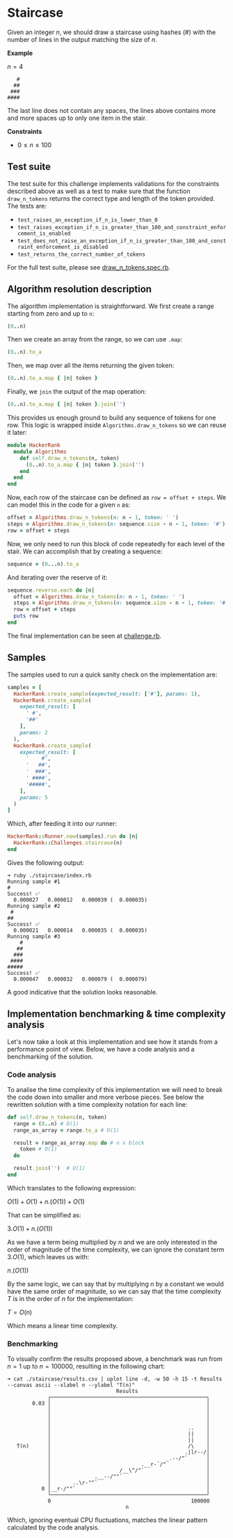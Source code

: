 # Staircase

Given an integer $n$, we should draw a staircase using hashes (#) with the number of lines in the output matching the size of $n$.

**Example**

$n = 4$

```
   #
  ##
 ###
####
```

The last line does not contain any spaces, the lines above contains more and more spaces up to only one item in the stair.

**Constraints**

- $0 \leq n \leq 100$

## Test suite

The test suite for this challenge implements validations for the constraints described above as well as a test to make sure that the function `draw_n_tokens` returns the correct type and length of the token provided. The tests are:

- `test_raises_an_exception_if_n_is_lower_than_0`
- `test_raises_exception_if_n_is_greater_than_100_and_constraint_enforcement_is_enabled`
- `test_does_not_raise_an_exception_if_n_is_greater_than_100_and_constraint_enforcement_is_disabled`
- `test_returns_the_correct_number_of_tokens`

For the full test suite, please see [draw_n_tokens.spec.rb](./draw_n_tokens.spec.rb).

## Algorithm resolution description

The algorithm implementation is straightforward. We first create a range starting from zero and up to `n`:

```ruby
(0..n)
```

Then we create an array from the range, so we can use `.map`:

```ruby
(0..n).to_a
```

Then, we map over all the items returning the given token:

```ruby
(0..n).to_a.map { |n| token }
```

Finally, we `join` the output of the map operation:

```ruby
(0..n).to_a.map { |n| token }.join('')
```

This provides us enough ground to build any sequence of tokens for one row. This logic is wrapped inside `Algorithms.draw_n_tokens` so we can reuse it later:

```ruby
module HackerRank
  module Algorithms
    def self.draw_n_tokens(n, token)
      (0..n).to_a.map { |n| token }.join('')
    end
  end
end
```

Now, each row of the staircase can be defined as `row = offset + steps`. We can model this in the code for a given `n` as:

```ruby
offset = Algorithms.draw_n_tokens(n: n - 1, token: ' ')
steps = Algorithms.draw_n_tokens(n: sequence.size - n - 1, token: '#')
row = offset + steps
```

Now, we only need to run this block of code repeatedly for each level of the stair. We can accomplish that by creating a sequence:

```ruby
sequence = (0...n).to_a
```

And iterating over the reserve of it:

```ruby
sequence.reverse.each do |n|
  offset = Algorithms.draw_n_tokens(n: n - 1, token: ' ')
  steps = Algorithms.draw_n_tokens(n: sequence.size - n - 1, token: '#')
  row = offset + steps
  puts row
end
```

The final implementation can be seen at [challenge.rb](./challenge.rb).

## Samples

The samples used to run a quick sanity check on the implementation are:

```ruby
samples = [
  HackerRank.create_sample(expected_result: ['#'], params: 1),
  HackerRank.create_sample(
    expected_result: [
      ' #',
      '##'
    ],
    params: 2
  ),
  HackerRank.create_sample(
    expected_result: [
      '    #',
      '   ##',
      '  ###',
      ' ####',
      '#####',
    ],
    params: 5
  )
]
```

Which, after feeding it into our runner:

```ruby
HackerRank::Runner.new(samples).run do |n|
  HackerRank::Challenges.staircase(n)
end
```

Gives the following output:

```
➜ ruby ./staircase/index.rb
Running sample #1
#
Success! ✅
  0.000027   0.000012   0.000039 (  0.000035)
Running sample #2
 #
##
Success! ✅
  0.000021   0.000014   0.000035 (  0.000035)
Running sample #3
    #
   ##
  ###
 ####
#####
Success! ✅
  0.000047   0.000032   0.000079 (  0.000079)
```

A good indicative that the solution looks reasonable.

## Implementation benchmarking & time complexity analysis

Let's now take a look at this implementation and see how it stands from a performance point of view. Below, we have a code analysis and a benchmarking of the solution.

### Code analysis

To analise the time complexity of this implementation we will need to break the code down into smaller and more verbose pieces. See below the rewritten solution with a time complexity notation for each line:

```ruby
def self.draw_n_tokens(n, token)
  range = (0..n) # O(1)
  range_as_array = range.to_a # O(1)

  result = range_as_array.map do # n x block
    token # O(1)
  do

  result.join('')  # O(1)
end
```

Which translates to the following expression:

$O(1) + O(1) + n.(O(1)) + O(1)$

That can be simplified as:

$3.O(1) + n.(O(1))$

As we have a term being multiplied by $n$ and we are only interested in the order of magnitude of the time complexity, we can ignore the constant term $3.O(1)$, which leaves us with:

$n.(O(1))$

By the same logic, we can say that by multiplying $n$ by a constant we would have the same order of magnitude, so we can say that the time complexity $T$ is in the order of $n$ for the implementation:

$T = O(n)$

Which means a linear time complexity.

### Benchmarking

To visually confirm the results proposed above, a benchmark was run from $n = 1$ up to $n = 100000$, resulting in the following chart:

```console
➜ cat ./staircase/results.csv | uplot line -d, -w 50 -h 15 -t Results --canvas ascii --xlabel n --ylabel "T(n)"
                                   Results
             ┌──────────────────────────────────────────────────┐
        0.03 │                                                  │
             │                                                  │
             │                                                  │
             │                                                  │
             │                                            ..    │
             │                                            ||    │
             │                                            ||    │
   T(n)      │                                            /\    │
             │                                           .|lr--/│
             │                                     _.--/"`      │
             │                             .__r-`/"             │
             │                      /__\^/"`                    │
             │              .__--/""`                           │
             │       ..\r-""`                                   │
           0 │__r-/""`                                          │
             └──────────────────────────────────────────────────┘
             0                                             100000
                                      n
```

Which, ignoring eventual CPU fluctuations, matches the linear pattern calculated by the code analysis.

